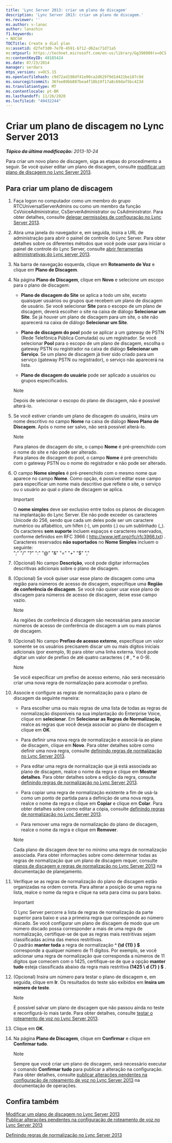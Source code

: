 ```yaml
---
title: 'Lync Server 2013: criar um plano de discagem'
description: 'Lync Server 2013: criar um plano de discagem.'
ms.reviewer: ''
ms.author: v-lanac
author: lanachin
f1.keywords:
- NOCSH
TOCTitle: Create a dial plan
ms:assetid: d2fef3d0-7e78-4591-b712-d62ac71d71a5
ms:mtpsurl: https://technet.microsoft.com/en-us/library/Gg398909(v=OCS.15)
ms:contentKeyID: 48185424
ms.date: 07/23/2014
manager: serdars
mtps_version: v=OCS.15
ms.openlocfilehash: c9d72ad198df41e90ca2d629f9d1d421be187c9d
ms.sourcegitcommit: 36fee89bb887bea4f18b19f17a8c69daf5bc423d
ms.translationtype: MT
ms.contentlocale: pt-BR
ms.lasthandoff: 11/26/2020
ms.locfileid: "49432244"
---
```

# <a name="create-a-dial-plan-in-lync-server-2013"></a>Criar um plano de discagem no Lync Server 2013

<div data-xmlns="http://www.w3.org/1999/xhtml">

<div class="topic" data-xmlns="http://www.w3.org/1999/xhtml" data-msxsl="urn:schemas-microsoft-com:xslt" data-cs="https://msdn.microsoft.com/">

<div data-asp="https://msdn2.microsoft.com/asp">



</div>

<div id="mainSection">

<div id="mainBody">

<span> </span>

_**Tópico da última modificação:** 2013-10-24_

Para criar um novo plano de discagem, siga as etapas do procedimento a seguir. Se você quiser editar um plano de discagem, consulte [modificar um plano de discagem no Lync Server 2013](lync-server-2013-modify-a-dial-plan.md).

<div>

## <a name="to-create-a-dial-plan"></a>Para criar um plano de discagem

1.  Faça logon no computador como um membro do grupo RTCUniversalServerAdmins ou como um membro da função CsVoiceAdministrator, CsServerAdministrator ou CsAdministrator. Para obter detalhes, consulte [delegar permissões de configuração no Lync Server 2013](lync-server-2013-delegate-setup-permissions.md).

2.  Abra uma janela do navegador e, em seguida, insira a URL de administração para abrir o painel de controle do Lync Server. Para obter detalhes sobre os diferentes métodos que você pode usar para iniciar o painel de controle do Lync Server, consulte [abrir ferramentas administrativas do Lync server 2013](lync-server-2013-open-lync-server-administrative-tools.md).

3.  Na barra de navegação esquerda, clique em **Roteamento de Voz** e clique em  **Plano de Discagem**.

4.  Na página **Plano de Discagem**, clique em  **Novo** e selecione um escopo para o plano de discagem:
    
      - **Plano de discagem do Site** se aplica a todo um site, exceto quaisquer usuários ou grupos que recebem um plano de discagem de usuário. Se você selecionar **Site** para o escopo de um plano de discagem, deverá escolher o site na caixa de diálogo **Selecionar um Site**. Se já houver um plano de discagem para um site, o site não aparecerá na caixa de diálogo **Selecionar um Site**.
    
      - **Plano de discagem do pool** pode se aplicar a um gateway de PSTN (Rede Telefônica Pública Comutada) ou um registrador. Se você selecionar  **Pool** para o escopo de um plano de discagem, escolha o gateway PSTN ou registrador na caixa de diálogo  **Selecionar um Serviço**. Se um plano de discagem já tiver sido criado para um serviço (gateway PSTN ou registrador), o serviço não aparecerá na lista.
    
      - **Plano de discagem do usuário** pode ser aplicado a usuários ou grupos especificados.
    
    <div>
    

    > [!NOTE]  
    > Depois de selecionar o escopo do plano de discagem, não é possível alterá-lo.

    
    </div>

5.  Se você estiver criando um plano de discagem do usuário, insira um nome descritivo no campo  **Nome** na caixa de diálogo **Novo Plano de Discagem**. Após o nome ser salvo, não será possível alterá-lo.
    
    <div>
    

    > [!NOTE]  
    > Para planos de discagem do site, o campo  <STRONG>Nome</STRONG> é pré-preenchido com o nome do site e não pode ser alterado.<BR>Para planos de discagem do pool, o campo  <STRONG>Nome</STRONG> é pré-preenchido com o gateway PSTN ou o nome do registrador e não pode ser alterado.

    
    </div>

6.  O campo  **Nome simples** é pré-preenchido com o mesmo nome que aparece no campo  **Nome**. Como opção, é possível editar esse campo para especificar um nome mais descritivo que reflete o site, o serviço ou o usuário ao qual o plano de discagem se aplica.
    
    <div>
    

    > [!IMPORTANT]  
    > O <STRONG>nome simples</STRONG> deve ser exclusivo entre todos os planos de discagem na implantação do Lync Server. Ele não pode exceder os caracteres Unicode do 256, sendo que cada um deles pode ser um caractere numérico ou alfabético, um hífen (-), um ponto (.) ou um sublinhado (_).<BR>Os caracteres <STRONG>sem suporte</STRONG> incluem espaços e caracteres reservados, conforme definidos em RFC 3966 ( http://www.ietf.org/rfc/rfc3966.txt) . Caracteres reservados <STRONG>não suportados</STRONG> no <STRONG>Nome Simples</STRONG> incluem o seguinte:<BR>";" "/" "?" ":" "@" "&amp;" "=" "+" "$" ","

    
    </div>

7.  (Opcional) No campo **Descrição**, você pode digitar informações descritivas adicionais sobre o plano de discagem.

8.  (Opcional) Se você quiser usar esse plano de discagem como uma região para números de acesso de discagem, especifique uma **Região de conferência de discagem**. Se você não quiser usar esse plano de discagem para números de acesso de discagem, deixe esse campo vazio.
    
    <div>
    

    > [!NOTE]  
    > As regiões de conferência d discagem são necessárias para associar números de acesso de conferência de discagem a um ou mais planos de discagem.

    
    </div>

9.  (Opcional) No campo **Prefixo de acesso externo**, especifique um valor somente se os usuários precisarem discar um ou mais dígitos iniciais adicionais (por exemplo, 9) para obter uma linha externa. Você pode digitar um valor de prefixo de até quatro caracteres ( \# , \* e 0-9).
    
    <div>
    

    > [!NOTE]  
    > Se você especificar um prefixo de acesso externo, não será necessário criar uma nova regra de normalização para acomodar o prefixo.

    
    </div>

10. Associe e configure as regras de normalização para o plano de discagem da seguinte maneira:
    
      - Para escolher uma ou mais regras de uma lista de todas as regras de normalização disponíveis na sua implantação do Enterprise Voice, clique em **selecionar**. Em **Selecionar as Regras de Normalização**, realce as regras que você deseja associar ao plano de discagem e clique em **OK**.
    
      - Para definir uma nova regra de normalização e associá-la ao plano de discagem, clique em **Novo**. Para obter detalhes sobre como definir uma nova regra, consulte [definindo regras de normalização no Lync Server 2013](lync-server-2013-defining-normalization-rules.md).
    
      - Para editar uma regra de normalização que já está associada ao plano de discagem, realce o nome da regra e clique em **Mostrar detalhes**. Para obter detalhes sobre a edição da regra, consulte [definindo regras de normalização no Lync Server 2013](lync-server-2013-defining-normalization-rules.md).
    
      - Para copiar uma regra de normalização existente a fim de usá-la como um ponto de partida para a definição de uma nova regra, realce o nome da regra e clique em **Copiar** e clique em **Colar**. Para obter detalhes sobre como editar a cópia, consulte [definindo regras de normalização no Lync Server 2013](lync-server-2013-defining-normalization-rules.md).
    
      - Para remover uma regra de normalização do plano de discagem, realce o nome da regra e clique em **Remover**.
    
    <div>
    

    > [!NOTE]  
    > Cada plano de discagem deve ter no mínimo uma regra de normalização associada. Para obter informações sobre como determinar todas as regras de normalização que um plano de discagem requer, consulte <A href="lync-server-2013-dial-plans-and-normalization-rules.md">planos de discagem e regras de normalização no Lync Server 2013</A> na documentação de planejamento.

    
    </div>

11. Verifique se as regras de normalização do plano de discagem estão organizadas na ordem correta. Para alterar a posição de uma regra na lista, realce o nome da regra e clique na seta para cima ou para baixo.
    
    <div>
    

    > [!IMPORTANT]  
    > O Lync Server percorre a lista de regras de normalização da parte superior para baixo e usa a primeira regra que corresponde ao número discado. Se você configurar um plano de discagem de modo que um número discado possa corresponder a mais de uma regra de normalização, certifique-se de que as regras mais restritivas sejam classificadas acima das menos restritivas.<BR>O padrão <STRONG>manter toda</STRONG> a regra de normalização <STRONG>^ (\d {11} ) $</STRONG> corresponde a qualquer número de 11 dígitos. Por exemplo, se você adicionar uma regra de normalização que corresponda a números de 11 dígitos que comecem com o 1425, certifique-se de que a opção <STRONG>manter tudo</STRONG> esteja classificada abaixo da regra mais restritiva <STRONG>(1425 \ d {7} ) $</STRONG> .

    
    </div>

12. (Opcional) Insira um número para testar o plano de discagem e, em seguida, clique em  **Ir**. Os resultados do teste são exibidos em  **Insira um número de teste**.
    
    <div>
    

    > [!NOTE]  
    > É possível salvar um plano de discagem que não passou ainda no teste e reconfigurá-lo mais tarde. Para obter detalhes, consulte <A href="lync-server-2013-test-voice-routing.md">testar o roteamento de voz no Lync Server 2013</A>.

    
    </div>

13. Clique em **OK**.

14. Na página **Plano de Discagem**, clique em **Confirmar** e clique em **Confirmar tudo**.
    
    <div>
    

    > [!NOTE]  
    > Sempre que você criar um plano de discagem, será necessário executar o comando <STRONG>Confirmar tudo</STRONG> para publicar a alteração na configuração. Para obter detalhes, consulte <A href="lync-server-2013-publish-pending-changes-to-the-voice-routing-configuration.md">publicar alterações pendentes na configuração de roteamento de voz no Lync Server 2013</A> na documentação de operações.

    
    </div>

</div>

<div>

## <a name="see-also"></a>Confira também


[Modificar um plano de discagem no Lync Server 2013](lync-server-2013-modify-a-dial-plan.md)  
[Publicar alterações pendentes na configuração de roteamento de voz no Lync Server 2013](lync-server-2013-publish-pending-changes-to-the-voice-routing-configuration.md)  


[Definindo regras de normalização no Lync Server 2013](lync-server-2013-defining-normalization-rules.md)  
  

</div>

</div>

<span> </span>

</div>

</div>

</div>

